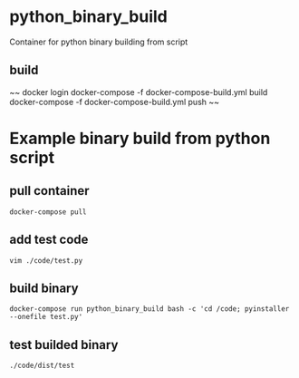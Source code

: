 # python_binary_build

Container for python binary building from script

## build

~~
docker login
docker-compose -f docker-compose-build.yml build
docker-compose -f docker-compose-build.yml push
~~

# Example binary build from python script

## pull container

~~~~
docker-compose pull
~~~~

## add test code

~~~~
vim ./code/test.py
~~~~

## build binary

~~~~
docker-compose run python_binary_build bash -c 'cd /code; pyinstaller --onefile test.py'
~~~~

## test builded binary

~~~~
./code/dist/test
~~~~

